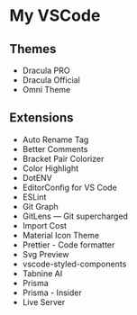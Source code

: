 # My VSCode

## Themes
* Dracula PRO
* Dracula Official
* Omni Theme

## Extensions
* Auto Rename Tag
* Better Comments
* Bracket Pair Colorizer
* Color Highlight
* DotENV
* EditorConfig for VS Code
* ESLint
* Git Graph
* GitLens — Git supercharged
* Import Cost
* Material Icon Theme
* Prettier - Code formatter
* Svg Preview
* vscode-styled-components
* Tabnine AI
* Prisma
* Prisma - Insider
* Live Server
